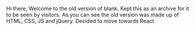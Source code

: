 Hi there, Welcome to the old version of blank. Kept this as an archive for it to be seen by visitors. As you can see the old version was made up of HTML, CSS, JS and jQuery. Decided to move towards React.
